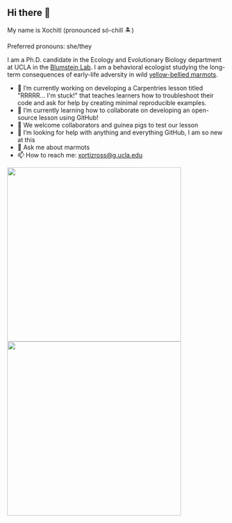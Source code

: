 ## Hi there 👋

My name is Xochitl (pronounced só-chill 🏝️)

Preferred pronouns: she/they  

I am a Ph.D. candidate in the Ecology and Evolutionary Biology department at UCLA in the [Blumstein Lab](https://blumsteinlab.eeb.ucla.edu). I am a behavioral ecologist studying the long-term consequences of early-life adversity in wild [yellow-bellied marmots](https://en.wikipedia.org/wiki/Yellow-bellied_marmot). 

- 🔭 I’m currently working on developing a Carpentries lesson titled "RRRRR... I'm stuck!" that teaches learners how to troubleshoot their code and ask for help by creating minimal reproducible examples.  
- 🌱 I’m currently learning how to collaborate on developing an open-source lesson using GitHub!
- 👯 We welcome collaborators and guinea pigs to test our lesson
- 🤔 I’m looking for help with anything and everything GitHub, I am so new at this
- 💬 Ask me about marmots
- 📫 How to reach me: xortizross@g.ucla.edu

<img src="https://github.com/user-attachments/assets/2bb5496b-cc8a-44fe-ad72-6f6a2506deed" width="400">  
<img src="https://github.com/user-attachments/assets/ae609ef3-1cad-4245-873b-3ed222a25d47" width ="400")>


